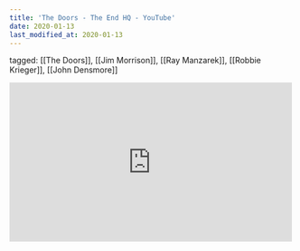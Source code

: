 ```yaml
---
title: 'The Doors - The End HQ - YouTube'
date: 2020-01-13
last_modified_at: 2020-01-13
---
```

tagged: [[The Doors]], [[Jim Morrison]], [[Ray Manzarek]], [[Robbie Krieger]], [[John Densmore]]
<iframe allow="accelerometer; autoplay; clipboard-write; encrypted-media; gyroscope; picture-in-picture" allowfullscreen="" frameborder="0" height="281" id="youtube_iframe" src="https://www.youtube.com/embed/eqgXGMAS__M?feature=oembed&amp;enablejsapi=1&amp;origin=https://safe.txmblr.com&amp;wmode=opaque" width="500"></iframe>